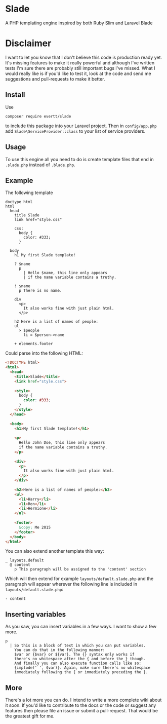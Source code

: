 # Slade
A PHP templating engine inspired by both Ruby Slim and Laravel Blade

# Disclaimer

I want to let you know that I don't believe this code is production ready yet. It's missing features to make it really powerful and although I've written tests I'm sure there are probably still important bugs I've missed. What I would really like is if you'd like to test it, look at the code and send me suggestions and pull-requests to make it better.

## Install

Use

    composer require evertt/slade

to include this package into your Laravel project. Then in `config/app.php` add `Slade\ServiceProvider::class` to your list of service providers.

## Usage

To use this engine all you need to do is create template files that end in `.slade.php` instead of `.blade.php`.


## Example

The following template

```
doctype html
html
  head
    title Slade
    link href="style.css"
    
    css:
      body {
        color: #333;
      }
    
  body
    h1 My first Slade template!
    
    ? $name
      p
        | Hello $name, this line only appears
        | if the name variable contains a truthy.
    
    ! $name
      p There is no name.
      
    div
      <p>
        It also works fine with just plain html.
      </p>
      
    h2 Here is a list of names of people:
    ul
      > $people
        li = $person->name
        
    + elements.footer
```
            
Could parse into the following HTML:

```html
<!DOCTYPE html>
<html>
  <head>
    <title>Slade</title>
    <link href="style.css">
    
    <style>
      body {
        color: #333;
      }
    </style>
  </head>
  
  <body>
    <h1>My first Slade template!</h1>
    
    <p>
      Hello John Doe, this line only appears
      if the name variable contains a truthy.
    </p>
    
    <div>
      <p>
        It also works fine with just plain html.
      </p>
    </div>
    
    <h2>Here is a list of names of people:</h2>
    <ul>
      <li>Harry</li>
      <li>Ron</li>
      <li>Hermione</li>
    </ul>
    
    <footer>
      &copy; Me 2015
    </footer>
  </body>
</html>
```
    
You can also extend another template this way:

```
_ layouts.default
  @ content
    p This paragraph will be assigned to the 'content' section
```

Which will then extend for example `layouts/default.slade.php` and the paragraph will appear wherever the following line is included in `layouts/default.slade.php`:

```
- content
```

## Inserting variables

As you saw, you can insert variables in a few ways. I want to show a few more.

```
p
  | So this is a block of text in which you can put variables.
    You can do that in the following manner:
    $var or {$var} or ${var}. The {} syntax only works if
    there's no whitespace after the { and before the } though.
    And finally you can also execute function calls like so:
    {implode(' ', $var)}. Again, make sure there's no whitespace
    immediately following the { or immediately preceding the }.
```

## More

There's a lot more you can do. I intend to write a more complete wiki about it soon. If you'd like to contribute to the docs or the code or suggest any features then please file an issue or submit a pull-request. That would be the greatest gift for me.